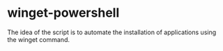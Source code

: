 # winget-powershell
The idea of the script is to automate the installation of applications using the winget command.